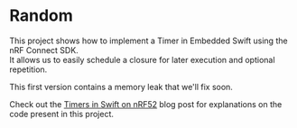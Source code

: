 # Random

This project shows how to implement a Timer in Embedded Swift using the nRF Connect SDK.  
It allows us to easily schedule a closure for later execution and optional repetition.  

This first version contains a memory leak that we'll fix soon.  

Check out the [Timers in Swift on nRF52](https://www.ericbariaux.com/posts/timer_swift_nrf52/) blog post for explanations on the code present in this project.